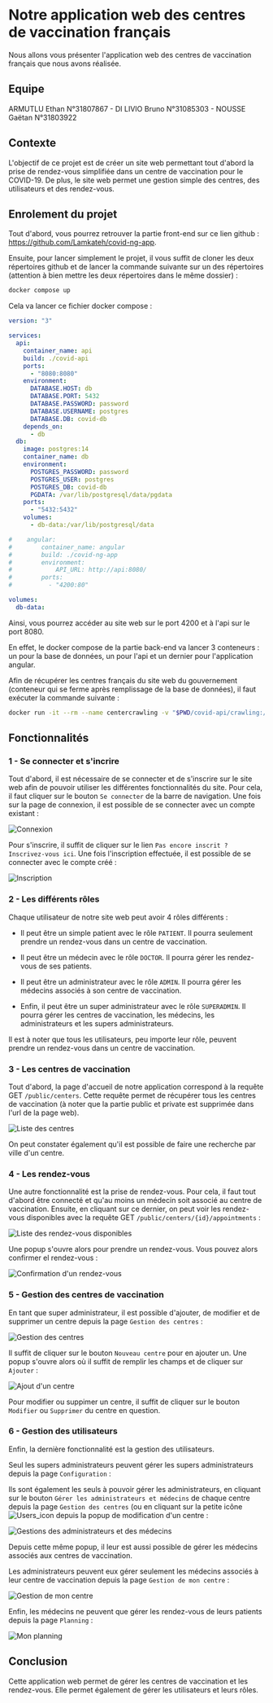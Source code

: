 # Notre application web des centres de vaccination français

Nous allons vous présenter l'application web des centres de vaccination français que nous avons réalisée.

## Equipe

ARMUTLU Ethan N°31807867 - DI LIVIO Bruno N°31085303 - NOUSSE Gaëtan N°31803922

## Contexte

L'objectif de ce projet est de créer un site web permettant tout d'abord la prise de rendez-vous simplifiée dans un centre de vaccination pour le COVID-19. De plus, le site web permet une gestion simple des centres, des utilisateurs et des rendez-vous.

## Enrolement du projet

Tout d'abord, vous pourrez retrouver la partie front-end sur ce lien github : https://github.com/Lamkateh/covid-ng-app.

Ensuite, pour lancer simplement le projet, il vous suffit de cloner les deux répertoires github et de lancer la commande suivante sur un des répertoires (attention à bien mettre les deux répertoires dans le même dossier) :

```bash
docker compose up
```

Cela va lancer ce fichier docker compose :

```yaml
version: "3"

services:
  api:
    container_name: api
    build: ./covid-api
    ports:
      - "8080:8080"
    environment:
      DATABASE.HOST: db
      DATABASE.PORT: 5432
      DATABASE.PASSWORD: password
      DATABASE.USERNAME: postgres
      DATABASE.DB: covid-db
    depends_on:
      - db
  db:
    image: postgres:14
    container_name: db
    environment:
      POSTGRES_PASSWORD: password
      POSTGRES_USER: postgres
      POSTGRES_DB: covid-db
      PGDATA: /var/lib/postgresql/data/pgdata
    ports:
      - "5432:5432"
    volumes:
      - db-data:/var/lib/postgresql/data

#    angular:
#        container_name: angular
#        build: ./covid-ng-app
#        environment:
#            API_URL: http://api:8080/
#        ports:
#          - "4200:80"

volumes:
  db-data:
```

Ainsi, vous pourrez accéder au site web sur le port 4200 et à l'api sur le port 8080.

En effet, le docker compose de la partie back-end va lancer 3 conteneurs : un pour la base de données, un pour l'api et un dernier pour l'application angular.

Afin de récupérer les centres français du site web du gouvernement (conteneur qui se ferme après remplissage de la base de données), il faut exécuter la commande suivante :

```bash
docker run -it --rm --name centercrawling -v "$PWD/covid-api/crawling:/usr/src/crawling" -w /usr/src/crawling --network=<DB-NETWORK> -e HOST=<DB-HOST> -e USER=<DB-USERNAME> -e PASSWORD=<DB-PASSWORD> -e DATABASE=<DB-NAME> python:3.7-alpine sh -c "apk update && apk add build-base && apk add libpq-dev && pip install -r requirements.txt && python centerCrawling.py"
```

## Fonctionnalités
### 1 - Se connecter et s'incrire
Tout d'abord, il est nécessaire de se connecter et de s'inscrire sur le site web afin de pouvoir utiliser les différentes fonctionnalités du site. 
Pour cela, il faut cliquer sur le bouton `Se connecter` de la barre de navigation. Une fois sur la page de connexion, il est possible de se connecter avec un compte existant :

![Connexion](/doc_ressources/login.png)

Pour s'inscrire, il suffit de cliquer sur le lien `Pas encore inscrit ? Inscrivez-vous ici`. Une fois l'inscription effectuée, il est possible de se connecter avec le compte créé :

![Inscription](/doc_ressources/signup.png)

### 2 - Les différents rôles
Chaque utilisateur de notre site web peut avoir 4 rôles différents :

- Il peut être un simple patient avec le rôle `PATIENT`. Il pourra seulement prendre un rendez-vous dans un centre de vaccination.

- Il peut être un médecin avec le rôle `DOCTOR`. Il pourra gérer les rendez-vous de ses patients.

- Il peut être un administrateur avec le rôle `ADMIN`. Il pourra gérer les médecins associés à son centre de vaccination.

- Enfin, il peut être un super administrateur avec le rôle `SUPERADMIN`. Il pourra gérer les centres de vaccination, les médecins, les administrateurs et les supers administrateurs.

Il est à noter que tous les utilisateurs, peu importe leur rôle, peuvent prendre un rendez-vous dans un centre de vaccination.

### 3 - Les centres de vaccination
Tout d'abord, la page d'accueil de notre application correspond à la requête GET `/public/centers`. Cette requête permet de récupérer tous les centres de vaccination (à noter que la partie public et private est supprimée dans l'url de la page web).

![Liste des centres](/doc_ressources/centres.png)

On peut constater également qu'il est possible de faire une recherche par ville d'un centre.

### 4 - Les rendez-vous
Une autre fonctionnalité est la prise de rendez-vous. Pour cela, il faut tout d'abord être connecté et qu'au moins un médecin soit associé au centre de vaccination. Ensuite, en cliquant sur ce dernier, on peut voir les rendez-vous disponibles avec la requête GET `/public/centers/{id}/appointments` :

![Liste des rendez-vous disponibles](/doc_ressources/appointments.png)

Une popup s'ouvre alors pour prendre un rendez-vous. Vous pouvez alors confirmer el rendez-vous :

![Confirmation d'un rendez-vous](/doc_ressources/confirm_appointment.png)

### 5 - Gestion des centres de vaccination
En tant que super administrateur, il est possible d'ajouter, de modifier et de supprimer un centre depuis la page `Gestion des centres` :

![Gestion des centres](/doc_ressources/management_centers.png)

Il suffit de cliquer sur le bouton `Nouveau centre` pour en ajouter un. Une popup s'ouvre alors où il suffit de remplir les champs et de cliquer sur `Ajouter` :

![Ajout d'un centre](/doc_ressources/add_center.png)

Pour modifier ou suppimer un centre, il suffit de cliquer sur le bouton `Modifier` ou `Supprimer` du centre en question.

### 6 - Gestion des utilisateurs

Enfin, la dernière fonctionnalité est la gestion des utilisateurs.

Seul les supers administrateurs peuvent gérer les supers administrateurs depuis la page `Configuration` :

Ils sont également les seuls à pouvoir gérer les administrateurs, en cliquant sur le bouton `Gérer les administrateurs et médecins` de chaque centre depuis la page `Gestion des centres` (ou en cliquant sur la petite icône ![Users_icon](/doc_ressources/users-icon.png) depuis la popup de modification d'un centre :

![Gestions des administrateurs et des médecins](/doc_ressources/management_users.png)

Depuis cette même popup, il leur est aussi possible de gérer les médecins associés aux centres de vaccination.

Les administrateurs peuvent eux gérer seulement les médecins associés à leur centre de vaccination depuis la page `Gestion de mon centre` :

![Gestion de mon centre](/doc_ressources/management_center.png)

Enfin, les médecins ne peuvent que gérer les rendez-vous de leurs patients depuis la page `Planning` :

![Mon planning](/doc_ressources/planning.png)

## Conclusion

Cette application web permet de gérer les centres de vaccination et les rendez-vous. Elle permet également de gérer les utilisateurs et leurs rôles.


